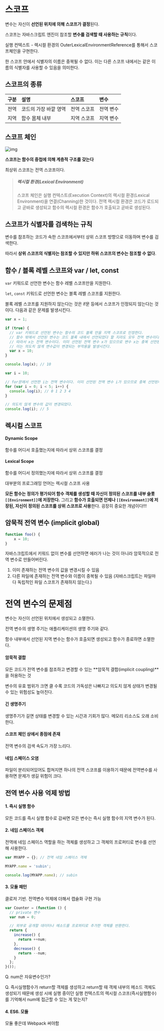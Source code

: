 # 스코프

변수는 자신이 **선언된 위치에 의해 스코프가 결정**된다.

스코프는 자바스크립트 엔진이 참조할 **변수를 검색할 때 사용하는 규칙**이다.

실행 컨텍스트 - 렉시컬 환경의 OuterLexicalEnvironmentReference를 통해서 스코프체인을 구현한다.

한 스코프 안에서 식별자의 이름은 중복될 수 없다. 이는 다른 스코프 내에서는 같은 이름의 식별자를 사용할 수 있음을 의미한다. 

## 스코프의 종류

| 구분 | 설명                  | 스코프      | 변수      |
| :--: | :-------------------- | :---------- | :-------- |
| 전역 | 코드의 가장 바깥 영역 | 전역 스코프 | 전역 변수 |
| 지역 | 함수 몸체 내부        | 지역 스코프 | 지역 변수 |

## 스코프 체인

![img](https://poiemaweb.com/assets/fs-images/12-3.png)

**스코프는 함수의 중첩에 의해 계층적 구조를 갖는다**

최상위 스코프는 전역 스코프이다.

> ##### 렉시컬 환경(Lexical Environment)
>
> 스코프 체인은 실행 컨텍스트(Execution Context)의 렉시컬 환경(Lexical Environment)을 연결(Channing)한 것이다. 전역 렉시컬 환경은 코드가 로드되고 곧바로 생성되고 함수의 렉시컬 환경은 함수가 호출되고 곧바로 생성된다. 

## 스코프가 식별자를 검색하는 규칙

변수를 참조하는 코드가 속한 스코프에서부터 상위 스코프 방향으로 이동하며 변수를 검색한다.

따라서 **상위 스코프의 식별자는 참조할 수 있지만 하위 스코프의 변수는 참조할 수 없다**.



## 함수 / 블록 레벨 스코프와 var / let, const

`var` 키워드로 선언한 변수는 함수 레벨 스코프만을 지원한다.

`let`, `const` 키워드로 선언한 변수는 블록 레벨 스코프를 지원한다.

블록 레벨 스코프를 지원하지 않는다는 것은 if문 등에서 스코프가 인정되지 않는다는 것이다. 다음과 같은 문제를 발생시킨다.

```javascript
var x = 1;

if (true) {
  // var 키워드로 선언된 변수는 함수의 코드 블록 만을 지역 스코프로 인정한다.
  // 함수 밖에서 선언된 변수는 코드 블록 내에서 선언되었다 할 지라도 모두 전역 변수이다.
  // 따라서 x는 전역 변수이다. 이미 선언된 전역 변수 x가 있으므로 변수 x는 중복 선언된다.
  // 이는 의도치 않게 변수값이 변경되는 부작용을 발생시킨다.
  var x = 10;
}

console.log(x); // 10
```

```javascript
var i = 10;

// for문에서 선언한 i는 전역 변수이다. 이미 선언된 전역 변수 i가 있으므로 중복 선언된다.
for (var i = 0; i < 5; i++) {
  console.log(i); // 0 1 2 3 4
}

// 의도치 않게 변수의 값이 변경되었다.
console.log(i); // 5
```



## 렉시컬 스코프

#### Dynamic Scope

함수를 어디서 호출했는지에 따라서 상위 스코프를 결정

#### Lexical Scope

함수를 어디서 정의했는지에 따라서 상위 스코프를 결정

대부분의 프로그래밍 언어는 렉시컬 스코프 사용

**모든 함수는 정의가 평가되어 함수 객체를 생성할 때 자신이 정의된 스코프를 내부 슬롯`[[Environment]]`에 저장한다.** 그리고 **함수가 호출되면 언제나 `[[Environment]]`에 저장된, 자신이 정의된 스코프를 상위 스코프로 사용**한다. 굉장히 중요한 개념이다!!!



## 암묵적 전역 변수 (implicit global)

```javascript
function foo() {
    x = 10;
}
```

자바스크립트에서 키워드 없이 변수를 선언하면 에러가 나는 것이 아니라 암묵적으로 전역 변수로 만들어버린다.

1. 이미 존재하는 전역 변수의 값을 변경시킬 수 있음
2. 다른 파일에 존재하는 전역 변수와 이름이 중복될 수 있음 (자바스크립트는 파일마다 독립적인 파일 스코프가 존재하지 않는다.)



# 전역 변수의 문제점

변수는 자신이 선언된 위치에서 생성되고 소멸한다. 

전역 변수의 생명 주기는 애플리케이션의 생명 주기와 같다. 

함수 내부에서 선언된 지역 변수는 함수가 호출되면 생성되고 함수가 종료하면 소멸한다. 

#### 암묵적 결합

모든 코드가 전역 변수를 참조하고 변경할 수 있는 **암묵적 결합(implicit coupling)**을 허용하는 것

변수의 유효 범위가 크면 클 수록 코드의 가독성은 나빠지고 의도치 않게 상태가 변경될 수 있는 위험성도 높아진다.

#### 긴 생명주기

생명주기가 길면 상태를 변경할 수 있는 시간과 기회가 많다. 메모리 리소스도 오래 소비한다.

#### 스코프 체인 상에서 종점에 존재

전역 변수의 검색 속도가 가장 느리다.

#### 네임 스페이스 오염

파일이 분리되어있어도 합쳐지면 하나의 전역 스코프를 이용하기 때문에 전역변수를 사용하면 문제가 생길 위험이 크다.



## 전역 변수 사용 억제 방법

#### 1. 즉시 실행 함수

모든 코드를 즉시 실행 함수로 감싸면 모든 변수는 즉시 실행 함수의 지역 변수가 된다. 

#### 2. 네임 스페이스 객체

전역에 네임 스페이스 역할을 하는 객체를 생성하고 그 객체의 프로퍼티로 변수를 선언해 사용한다.

```javascript
var MYAPP = {}; // 전역 네임 스페이스 객체

MYAPP.name = 'subin';

console.log(MYAPP.name); // subin
```

#### 3. 모듈 패턴

클로저 기반. 전역변수 억제에 더해서 캡슐화 구현 가능

```javascript
var Counter = (function () {
  // private 변수
  var num = 0;

  // 외부로 공개할 데이터나 메소드를 프로퍼티로 추가한 객체를 반환한다.
  return {
    increase() {
      return ++num;
    },
    decrease() {
      return --num;
    }
  };
}());
```

Q. num은 자유변수인가?

Q. 즉시실행함수가 return할 객체를 생성하고 return할 때 객체 내부의 메소드 객체도 생성되기 때문에 생성 시에 실행 중이던 실행 컨텍스트의 렉시컬 스코프(즉시실행함수)를 기억해서 num에 접근할 수 있는 게 맞는지?

#### 4. ES6. 모듈

모듈 좋은데 Webpack 써야함